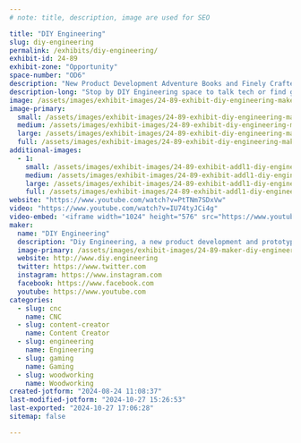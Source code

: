 ```yaml
---
# note: title, description, image are used for SEO

title: "DIY Engineering"
slug: diy-engineering
permalink: /exhibits/diy-engineering/
exhibit-id: 24-89
exhibit-zone: "Opportunity"
space-number: "OD6"
description: "New Product Development Adventure Books and Finely Crafted Arcade Emulation Handhelds that Inspire."
description-long: "Stop by DIY Engineering space to talk tech or find guidance in his DIY New Product Development Adventure book or grab a limited edition finely crafted Arcade Emulation Handheld."
image: /assets/images/exhibit-images/24-89-exhibit-diy-engineering-maker-fair-a-large.jpg
image-primary: 
  small: /assets/images/exhibit-images/24-89-exhibit-diy-engineering-maker-fair-a-small.jpg
  medium: /assets/images/exhibit-images/24-89-exhibit-diy-engineering-maker-fair-a-medium.jpg
  large: /assets/images/exhibit-images/24-89-exhibit-diy-engineering-maker-fair-a-large.jpg
  full: /assets/images/exhibit-images/24-89-exhibit-diy-engineering-maker-fair-a-full.jpg
additional-images: 
  - 1:
    small: /assets/images/exhibit-images/24-89-exhibit-addl1-diy-engineering-maker-fair-promo-small.png
    medium: /assets/images/exhibit-images/24-89-exhibit-addl1-diy-engineering-maker-fair-promo-medium.png
    large: /assets/images/exhibit-images/24-89-exhibit-addl1-diy-engineering-maker-fair-promo-large.png
    full: /assets/images/exhibit-images/24-89-exhibit-addl1-diy-engineering-maker-fair-promo-full.png
website: "https://www.youtube.com/watch?v=PtTNm7SDxVw"
video: "https://www.youtube.com/watch?v=IU74tyJCi4g"
video-embed: '<iframe width="1024" height="576" src="https://www.youtube.com/embed/IU74tyJCi4g?feature=oembed" frameborder="0" allow="accelerometer; autoplay; clipboard-write; encrypted-media; gyroscope; picture-in-picture; web-share" referrerpolicy="strict-origin-when-cross-origin" allowfullscreen title="Episode 039: Engineering a Better Retro Handheld, The RKDR 3"></iframe>'
maker: 
  name: "DIY Engineering"
  description: "Diy Engineering, a new product development and prototyping vlogger that creates innovative multi-disciplined designs and uniquely hand crafted products using desktop fabrication and engineering disciplines."
  image-primary: /assets/images/exhibit-images/24-89-maker-diy-engineering-diy-engineering-new-flat-pocket-medium.png
  website: http://www.diy.engineering
  twitter: https://www.twitter.com
  instagram: https://www.instagram.com
  facebook: https://www.facebook.com
  youtube: https://www.youtube.com
categories: 
  - slug: cnc
    name: CNC
  - slug: content-creator
    name: Content Creator
  - slug: engineering
    name: Engineering
  - slug: gaming
    name: Gaming
  - slug: woodworking
    name: Woodworking
created-jotform: "2024-08-24 11:08:37"
last-modified-jotform: "2024-10-27 15:26:53"
last-exported: "2024-10-27 17:06:28"
sitemap: false

---
```

